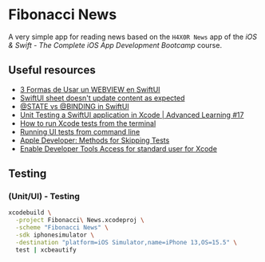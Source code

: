 #  Fibonacci News

A very simple app for reading news based on the `H4X0R News` app of the _iOS & Swift - The Complete iOS App Development Bootcamp_ course.

## Useful resources

- [3 Formas de Usar un WEBVIEW en SwiftUI](https://www.youtube.com/watch?v=xvO8u1HqklE) 
- [SwiftUI sheet doesn't update content as expected](https://www.hackingwithswift.com/forums/swiftui/swiftui-sheet-doesn-t-update-content-as-expected/4681)
- [@STATE vs @BINDING in SwiftUI](https://www.swiftbeta.com/state-vs-binding-en-swiftui/)
- [Unit Testing a SwiftUI application in Xcode | Advanced Learning #17](https://www.youtube.com/watch?v=eqdvIUKsM2A&list=PLwvDm4Vfkdphc1LLLjCaEd87BEg07M97y&index=18)
- [How to run Xcode tests from the terminal](https://mokacoding.com/blog/running-tests-from-the-terminal)
- [Running UI tests from command line](https://jayeshkawli.ghost.io/running-ui-tests-from-command-line)
- [Apple Developer: Methods for Skipping Tests](https://developer.apple.com/documentation/xctest/methods_for_skipping_tests)
- [Enable Developer Tools Access for standard user for Xcode](https://developer.apple.com/forums/thread/20840)

## Testing

### (Unit/UI) - Testing

```bash
xcodebuild \
  -project Fibonacci\ News.xcodeproj \
  -scheme "Fibonacci News" \
  -sdk iphonesimulator \
  -destination "platform=iOS Simulator,name=iPhone 13,OS=15.5" \
  test | xcbeautify
```
